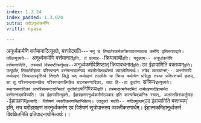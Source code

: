 ```yaml
---
index: 1.3.24
index_padded: 1.3.024
sutra: उदोऽनूर्ध्वकर्मणि
vritti: nyasa

---
```

अनुर्ध्वकर्मणि वर्त्तमानादित्युक्ते, यश्चोदयति--- `ननु च तिष्ठतेरकर्मकक्रियावचनत्वान्न कर्मणि वृत्तिरुपपद्यते। तत्किमुच्यते-- `अनूर्ध्वकर्मणि वर्त्तमानात्` इति, तं प्रत्याह-- `क्रियावाची` इति। यदुक्तम्-- अनूर्ध्वकर्मणि वर्त्तमानादिति, तस्यार्थं विस्पष्टीकर्त्तुमाह-- `अनूर्ध्वकर्मविशिष्टात् क्रियावचनात्` इति।
`उद ईहायामिति वक्तव्यम्`इति। उत्पूर्वात् तिष्ठतेरीहायां परिस्पन्दने
वर्त्तमानादात्मेपदं भवतीत्येतदर्थरूपं व्याख्येमित्यर्थः। तत्रेदं व्याख्यानम्-- अन्तरेणापि कर्मग्रहणं क्रियामात्रवृत्तित्वे तिष्ठतेः सिद्धे यत् कर्मग्रहणं तल्लोके या क्रिया कर्मत्वेन प्रसिद्धा तस्याः प्रतिपत्तयर्थं कृतम्, सा तु परिस्पन्दनात्मकैव परिस्पन्दनात्मिकैव घटनभ्रमणादिका, तथा हि--तां कुर्वाणः `सक्रियः` इत्युच्यते। स्थानासनादिकां त्वपरिसम्पन्दनात्मिकां कुर्वाणोऽपि `निष्क्रियः` इति। तस्मादात्मनेपदमिदं कर्मग्रहणादीहायामेव वर्त्तमानाद्भविष्यति। उद ईहायामित्युक्ते, ईहाग्रहणमनूर्ध्वकर्मणोऽपवाद इति कस्यचिद्भ्रान्तिः स्यात्, अतस्तन्निराकर्तुमाह-- `ईहाग्रहणम्` इत्यादि। विशेषणं व्यक्तीकरणमिहाभिप्रेतम्। एतदुक्तं भवति-- यदिदमुक्तम् `उद ईहायामिति वक्तव्यम्` इति, तत्र यदीहाग्रहणं तदनूर्ध्वकर्मण एव विशेषणं सूत्रोपात्तस्य व्यक्तीकरणार्थम्। ईहात्मकमिहानूर्ध्वकर्म विवक्षितमिति प्रतिपादनार्थमित्यर्थः।।